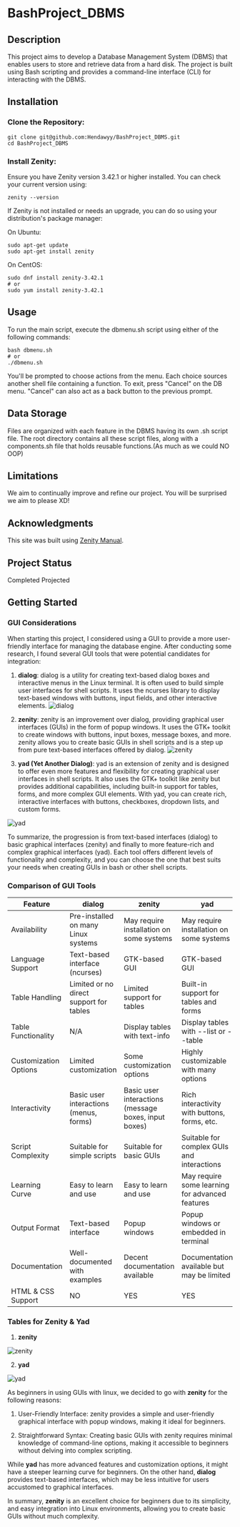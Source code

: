 # BashProject_DBMS

## Description

This project aims to develop a Database Management System (DBMS) that enables users to store and retrieve data from a hard disk. The project is built using Bash scripting and provides a command-line interface (CLI) for interacting with the DBMS.

## Installation

### Clone the Repository:

```
git clone git@github.com:Hendawyy/BashProject_DBMS.git
cd BashProject_DBMS
```

### Install Zenity:

Ensure you have Zenity version 3.42.1 or higher installed. You can check your current version using:
```
zenity --version
```
If Zenity is not installed or needs an upgrade, you can do so using your distribution's package manager:

On Ubuntu:
```
sudo apt-get update
sudo apt-get install zenity
```
On CentOS:
```
sudo dnf install zenity-3.42.1
# or
sudo yum install zenity-3.42.1
```

## Usage

To run the main script, execute the dbmenu.sh script using either of the following commands:
```
bash dbmenu.sh
# or
./dbmenu.sh
```
You'll be prompted to choose actions from the menu. Each choice sources another shell file containing a function. To exit, press "Cancel" on the DB menu. "Cancel" can also act as a back button to the previous prompt.

## Data Storage

Files are organized with each feature in the DBMS having its own .sh script file. 
The root directory contains all these script files, along with a components.sh file that holds reusable functions.(As much as we could NO OOP)

## Limitations

We aim to continually improve and refine our project.
You will be surprised we aim to please XD!

## Acknowledgments
This site was built using [Zenity Manual](ttps://help.gnome.org/users/zenity/stable/).

## Project Status
Completed Projected


## Getting Started

### GUI Considerations

When starting this project, I considered using a GUI to provide a more user-friendly interface for managing the database engine. After conducting some research, I found several GUI tools that were potential candidates for integration:

1. **dialog**: dialog is a utility for creating text-based dialog boxes and interactive menus in the Linux terminal. It is often used to build simple user interfaces for shell scripts. It uses the ncurses library to display text-based windows with buttons, input fields, and other interactive elements.
![dialog](Images/GUI%20Examples/Dialog.jpeg)

2. **zenity**: zenity is an improvement over dialog, providing graphical user interfaces (GUIs) in the form of popup windows. It uses the GTK+ toolkit to create windows with buttons, input boxes, message boxes, and more. zenity allows you to create basic GUIs in shell scripts and is a step up from pure text-based interfaces offered by dialog.
 ![zenity](Images/GUI%20Examples/Zenity.jpeg)

3. **yad (Yet Another Dialog)**: yad is an extension of zenity and is designed to offer even more features and flexibility for creating graphical user interfaces in shell scripts. It also uses the GTK+ toolkit like zenity but provides additional capabilities, including built-in support for tables, forms, and more complex GUI elements. With yad, you can create rich, interactive interfaces with buttons, checkboxes, dropdown lists, and custom forms.

![yad](Images/GUI%20Examples/Yad.jpeg)

To summarize, the progression is from text-based interfaces (dialog) to basic graphical interfaces (zenity) and finally to more feature-rich and complex graphical interfaces (yad). Each tool offers different levels of functionality and complexity, and you can choose the one that best suits your needs when creating GUIs in bash or other shell scripts.

### Comparison of GUI Tools

| Feature                 | dialog                             | zenity                                | yad                                  |
| ----------------------- | ---------------------------------- | ------------------------------------ | ------------------------------------ |
| Availability            | Pre-installed on many Linux systems | May require installation on some systems | May require installation on some systems |
| Language Support        | Text-based interface (ncurses)     | GTK-based GUI                        | GTK-based GUI                        |
| Table Handling          | Limited or no direct support for tables | Limited support for tables           | Built-in support for tables and forms |
| Table Functionality     | N/A                                | Display tables with text-info        | Display tables with --list or --table |
| Customization Options   | Limited customization              | Some customization options           | Highly customizable with many options |
| Interactivity           | Basic user interactions (menus, forms) | Basic user interactions (message boxes, input boxes) | Rich interactivity with buttons, forms, etc. |
| Script Complexity       | Suitable for simple scripts        | Suitable for basic GUIs              | Suitable for complex GUIs and interactions |
| Learning Curve          | Easy to learn and use              | Easy to learn and use                | May require some learning for advanced features |
| Output Format           | Text-based interface               | Popup windows                        | Popup windows or embedded in terminal |
| Documentation           | Well-documented with examples       | Decent documentation available       | Documentation available but may be limited |
| HTML & CSS Support      | NO                                 | YES                                   | YES                                  |

### Tables for Zenity & Yad


1. **zenity**

![zenity](Images/GUI%20Examples/Tables%20Zenity.jpeg)

2. **yad**

![yad](Images/GUI%20Examples/Tables%20Yad.png)

As beginners in using GUIs with linux, we decided to go with **zenity** for the following reasons:

1. User-Friendly Interface: zenity provides a simple and user-friendly graphical interface with popup windows, making it ideal for beginners.

2. Straightforward Syntax: Creating basic GUIs with zenity requires minimal knowledge of command-line options, making it accessible to beginners without delving into complex scripting.

While **yad** has more advanced features and customization options, it might have a steeper learning curve for beginners. On the other hand, **dialog** provides text-based interfaces, which may be less intuitive for users accustomed to graphical interfaces.

In summary, **zenity** is an excellent choice for beginners due to its simplicity, and easy integration into Linux environments, allowing you to create basic GUIs without much complexity.
